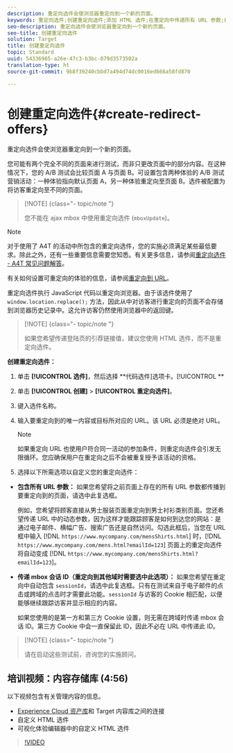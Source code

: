 ```yaml
---
description: 重定向选件会使浏览器重定向到一个新的页面。
keywords: 重定向选件;创建重定向选件;添加 HTML 选件;在重定向中传递所有 URL 参数;在重定向中传递 mboxSessionId（仅当要重定向到其他域时才需使用此功能）
seo-description: 重定向选件会使浏览器重定向到一个新的页面。
seo-title: 创建重定向选件
solution: Target
title: 创建重定向选件
topic: Standard
uuid: 54336965-a26e-47c3-b3bc-079d3573502a
translation-type: ht
source-git-commit: 9b8f39240cbbd7a494d74dc0016ed666a58fd870

---
```



# 创建重定向选件{#create-redirect-offers}

重定向选件会使浏览器重定向到一个新的页面。

您可能有两个完全不同的页面来进行测试，而非只更改页面中的部分内容。在这种情况下，您的 A/B 测试会比较页面 A 与页面 B。可设置包含两种体验的 A/B 测试营销活动：一种体验指向默认页面 A，另一种体验重定向至页面 B。选件被配置为将访客重定向至不同的页面。

>[!NOTE] {class=&quot;- topic/note &quot;}
>
>您不能在 ajax mbox 中使用重定向选件 (`mboxUpdate`)。

>[!NOTE]
>
>对于使用了 A4T 的活动中所包含的重定向选件，您的实施必须满足某些最低要求。除此之外，还有一些重要信息需要您知悉。有关更多信息，请参阅[重定向选件 - A4T 常见问题解答](../../c-integrating-target-with-mac/a4t/r-a4t-faq/a4t-faq-redirect-offers.md#concept_21BF213F10E1414A9DCD4A98AF207905)。

有关如何设置可重定向的体验的信息，请参阅[重定向到 URL](../../c-experiences/c-visual-experience-composer/redirect-offer.md#task_9578678D42784F5EB9638F8AC8C911FA)。

重定向选件执行 JavaScript 代码以重定向浏览器。由于该选件使用了 `window.location.replace();` 方法，因此从中对访客进行重定向的页面不会存储到浏览器历史记录中。这允许访客仍然使用浏览器中的返回键。

>[!NOTE] {class=&quot;- topic/note &quot;}
>
>如果您希望传递登陆页的引荐链接值，建议您使用 HTML 选件，而不是重定向选件。

**创建重定向选件：**

1. 单击 **[!UICONTROL 选件]**，然后选择 **代码选件]选项卡。[!UICONTROL **
1. 单击 **[!UICONTROL 创建]** &gt; **[!UICONTROL 重定向选件]**。
1. 键入选件名称。
1. 输入要重定向到的唯一内容或目标所对应的 URL。该 URL 必须是绝对 URL。

   >[!NOTE]
   >
   >如果重定向 URL 也使用户符合同一活动的参加条件，则重定向选件会引发无限循环。您应确保用户在重定向之后不会被重复授予该活动的资格。

1. 选择以下所需选项以自定义您的重定向选件：

* **包含所有 URL 参数：** 如果您希望将之前页面上存在的所有 URL 参数都传播到要重定向到的页面，请选中此复选框。

   例如，您希望将顾客直接从男士服装页面重定向到男士衬衫类别页面。您还希望传递 URL 中的动态参数，因为这样才能跟踪顾客是如何到达您的网站：是通过电子邮件、横幅广告、搜索广告还是自然访问。勾选此框后，当您在 URL 框中输入 [!DNL `https://www.mycompany.com/mensShirts.html`] 时，[!DNL `https://www.mycompany.com/mens.html?emailId=123`] 页面上的重定向选件将自动变成 [!DNL `https://www.mycompany.com/mensShirts.html?emailId=123`]。

* **传递 mbox 会话 ID（重定向到其他域时需要选中此选项）：** 如果您希望在重定向中自动包含 `sessionId`，请选中此复选框。只有在测试来自于电子邮件的点击或跨域的点击时才需要此功能。`sessionId` 与访客的 Cookie 相匹配，以便能够继续跟踪访客并显示相应的内容。

   如果您使用的是第一方和第三方 Cookie 设置，则无需在跨域时传递 mbox 会话 ID。第三方 Cookie 中会一直保留此 ID，因此不必在 URL 中传递此 ID。

>[!NOTE] {class=&quot;- topic/note &quot;}
>
>请在启动这些测试前，咨询您的实施顾问。

## 培训视频：内容存储库 (4:56)

以下视频包含有关管理内容的信息。

* [Experience Cloud 资产库](https://marketing.adobe.com/resources/help/zh_CN/mcloud/creative_cloud.html)和 Target 内容库之间的连接
* 自定义 HTML 选件
* 可视化体验编辑器中的自定义 HTML 选件

>[!VIDEO](https://video.tv.adobe.com/v/17387)
